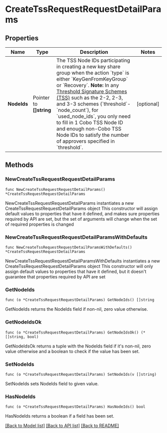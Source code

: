 # CreateTssRequestRequestDetailParams

## Properties

Name | Type | Description | Notes
------------ | ------------- | ------------- | -------------
**NodeIds** | Pointer to **[]string** | The TSS Node IDs participating in creating a new key share group when the action &#x60;type&#x60; is either &#x60;KeyGenFromKeyGroup&#x60; or &#x60;Recovery&#x60;.   **Note:** In any [Threshold Signature Schemes (TSS)](https://manuals.cobo.com/en/portal/mpc-wallets/introduction#threshold-signature-scheme-tss) such as the 2-2, 2-3, and 3-3 schemes (&#x60;threshold&#x60;-&#x60;node_count&#x60;), for &#x60;used_node_ids&#x60;, you only need to fill in 1 Cobo TSS Node ID and enough non-Cobo TSS Node IDs to satisfy the number of approvers specified in &#x60;threshold&#x60;.  | [optional] 

## Methods

### NewCreateTssRequestRequestDetailParams

`func NewCreateTssRequestRequestDetailParams() *CreateTssRequestRequestDetailParams`

NewCreateTssRequestRequestDetailParams instantiates a new CreateTssRequestRequestDetailParams object
This constructor will assign default values to properties that have it defined,
and makes sure properties required by API are set, but the set of arguments
will change when the set of required properties is changed

### NewCreateTssRequestRequestDetailParamsWithDefaults

`func NewCreateTssRequestRequestDetailParamsWithDefaults() *CreateTssRequestRequestDetailParams`

NewCreateTssRequestRequestDetailParamsWithDefaults instantiates a new CreateTssRequestRequestDetailParams object
This constructor will only assign default values to properties that have it defined,
but it doesn't guarantee that properties required by API are set

### GetNodeIds

`func (o *CreateTssRequestRequestDetailParams) GetNodeIds() []string`

GetNodeIds returns the NodeIds field if non-nil, zero value otherwise.

### GetNodeIdsOk

`func (o *CreateTssRequestRequestDetailParams) GetNodeIdsOk() (*[]string, bool)`

GetNodeIdsOk returns a tuple with the NodeIds field if it's non-nil, zero value otherwise
and a boolean to check if the value has been set.

### SetNodeIds

`func (o *CreateTssRequestRequestDetailParams) SetNodeIds(v []string)`

SetNodeIds sets NodeIds field to given value.

### HasNodeIds

`func (o *CreateTssRequestRequestDetailParams) HasNodeIds() bool`

HasNodeIds returns a boolean if a field has been set.


[[Back to Model list]](../README.md#documentation-for-models) [[Back to API list]](../README.md#documentation-for-api-endpoints) [[Back to README]](../README.md)


